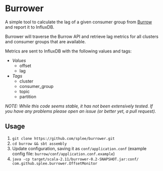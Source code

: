 # Burrower

A simple tool to calculate the lag of a given consumer group from [Burrow](http://github.com/linkedin/burrow)
and report it to InfluxDB.

Burrower will traverse the Burrow API and retrieve lag metrics for all clusters and consumer groups that are available.

Metrics are sent to InfluxDB with the following values and tags:

* *Values*
  * offset
  * lag
* *Tags*
  * cluster
  * consumer_group
  * topic
  * partition

*NOTE: While this code seems stable, it has not been extensively tested.  If you have any problems please open an issue (or better yet, a pull request).*

## Usage

1. `git clone https://github.com/splee/burrower.git`
1. `cd burrow && sbt assembly`
1. Update configuration, saving it as `conf/application.conf` (example config file: `burrow/conf/application.conf.example`)
1. `java -cp target/scala-2.11/burrower-0.2-SNAPSHOT.jar:conf/ com.github.splee.burrower.OffsetMonitor`
